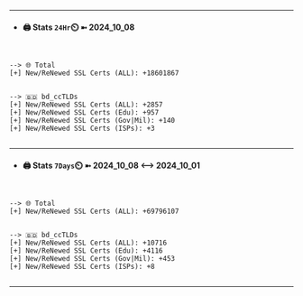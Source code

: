

---
- #### 🖨️ **Stats** `24Hr`⏲️ ➼ 2024_10_08
```console


--> 🌐 Total
[+] New/ReNewed SSL Certs (ALL): +18601867


--> 🇧🇩 bd_ccTLDs
[+] New/ReNewed SSL Certs (ALL): +2857
[+] New/ReNewed SSL Certs (Edu): +957
[+] New/ReNewed SSL Certs (Gov|Mil): +140
[+] New/ReNewed SSL Certs (ISPs): +3


```

---
- #### 🖨️ **Stats** `7Days`⏲️ ➼ 2024_10_08 <--> 2024_10_01
```console


--> 🌐 Total
[+] New/ReNewed SSL Certs (ALL): +69796107


--> 🇧🇩 bd_ccTLDs
[+] New/ReNewed SSL Certs (ALL): +10716
[+] New/ReNewed SSL Certs (Edu): +4116
[+] New/ReNewed SSL Certs (Gov|Mil): +453
[+] New/ReNewed SSL Certs (ISPs): +8


```

---

